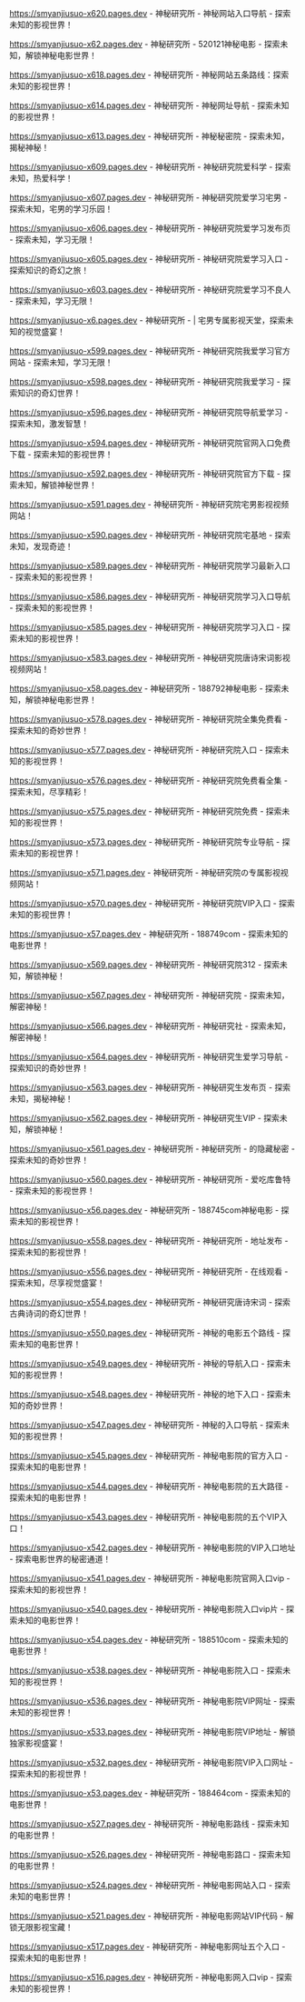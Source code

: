 
https://smyanjiusuo-x620.pages.dev - 神秘研究所 - 神秘网站入口导航 - 探索未知的影视世界！

https://smyanjiusuo-x62.pages.dev - 神秘研究所 - 520121神秘电影 - 探索未知，解锁神秘电影世界！

https://smyanjiusuo-x618.pages.dev - 神秘研究所 - 神秘网站五条路线：探索未知的影视世界！

https://smyanjiusuo-x614.pages.dev - 神秘研究所 - 神秘网址导航 - 探索未知的影视世界！

https://smyanjiusuo-x613.pages.dev - 神秘研究所 - 神秘秘密院 - 探索未知，揭秘神秘！

https://smyanjiusuo-x609.pages.dev - 神秘研究所 - 神秘研究院爱科学 - 探索未知，热爱科学！

https://smyanjiusuo-x607.pages.dev - 神秘研究所 - 神秘研究院爱学习宅男 - 探索未知，宅男的学习乐园！

https://smyanjiusuo-x606.pages.dev - 神秘研究所 - 神秘研究院爱学习发布页 - 探索未知，学习无限！

https://smyanjiusuo-x605.pages.dev - 神秘研究所 - 神秘研究院爱学习入口 - 探索知识的奇幻之旅！

https://smyanjiusuo-x603.pages.dev - 神秘研究所 - 神秘研究院爱学习不良人 - 探索未知，学习无限！

https://smyanjiusuo-x6.pages.dev - 神秘研究所 -  | 宅男专属影视天堂，探索未知的视觉盛宴！

https://smyanjiusuo-x599.pages.dev - 神秘研究所 - 神秘研究院我爱学习官方网站 - 探索未知，学习无限！

https://smyanjiusuo-x598.pages.dev - 神秘研究所 - 神秘研究院我爱学习 - 探索知识的奇幻世界！

https://smyanjiusuo-x596.pages.dev - 神秘研究所 - 神秘研究院导航爱学习 - 探索未知，激发智慧！

https://smyanjiusuo-x594.pages.dev - 神秘研究所 - 神秘研究院官网入口免费下载 - 探索未知的影视世界！

https://smyanjiusuo-x592.pages.dev - 神秘研究所 - 神秘研究院官方下载 - 探索未知，解锁神秘世界！

https://smyanjiusuo-x591.pages.dev - 神秘研究所 - 神秘研究院宅男影视视频网站！

https://smyanjiusuo-x590.pages.dev - 神秘研究所 - 神秘研究院宅基地 - 探索未知，发现奇迹！

https://smyanjiusuo-x589.pages.dev - 神秘研究所 - 神秘研究院学习最新入口 - 探索未知的影视世界！

https://smyanjiusuo-x586.pages.dev - 神秘研究所 - 神秘研究院学习入口导航 - 探索未知的影视世界！

https://smyanjiusuo-x585.pages.dev - 神秘研究所 - 神秘研究院学习入口 - 探索未知的影视世界！

https://smyanjiusuo-x583.pages.dev - 神秘研究所 - 神秘研究院唐诗宋词影视视频网站！

https://smyanjiusuo-x58.pages.dev - 神秘研究所 - 188792神秘电影 - 探索未知，解锁神秘电影世界！

https://smyanjiusuo-x578.pages.dev - 神秘研究所 - 神秘研究院全集免费看 - 探索未知的奇妙世界！

https://smyanjiusuo-x577.pages.dev - 神秘研究所 - 神秘研究院入口 - 探索未知的影视世界！

https://smyanjiusuo-x576.pages.dev - 神秘研究所 - 神秘研究院免费看全集 - 探索未知，尽享精彩！

https://smyanjiusuo-x575.pages.dev - 神秘研究所 - 神秘研究院免费 - 探索未知的影视世界！

https://smyanjiusuo-x573.pages.dev - 神秘研究所 - 神秘研究院专业导航 - 探索未知的影视世界！

https://smyanjiusuo-x571.pages.dev - 神秘研究所 - 神秘研究院の专属影视视频网站！

https://smyanjiusuo-x570.pages.dev - 神秘研究所 - 神秘研究院VIP入口 - 探索未知的影视世界！

https://smyanjiusuo-x57.pages.dev - 神秘研究所 - 188749com - 探索未知的电影世界！

https://smyanjiusuo-x569.pages.dev - 神秘研究所 - 神秘研究院312 - 探索未知，解锁神秘！

https://smyanjiusuo-x567.pages.dev - 神秘研究所 - 神秘研究院 - 探索未知，解密神秘！

https://smyanjiusuo-x566.pages.dev - 神秘研究所 - 神秘研究社 - 探索未知，解密神秘！

https://smyanjiusuo-x564.pages.dev - 神秘研究所 - 神秘研究生爱学习导航 - 探索知识的奇妙世界！

https://smyanjiusuo-x563.pages.dev - 神秘研究所 - 神秘研究生发布页 - 探索未知，揭秘神秘！

https://smyanjiusuo-x562.pages.dev - 神秘研究所 - 神秘研究生VIP - 探索未知，解锁神秘！

https://smyanjiusuo-x561.pages.dev - 神秘研究所 - 神秘研究所 - 的隐藏秘密 - 探索未知的奇妙世界！

https://smyanjiusuo-x560.pages.dev - 神秘研究所 - 神秘研究所 - 爱吃库鲁特 - 探索未知的影视世界！

https://smyanjiusuo-x56.pages.dev - 神秘研究所 - 188745com神秘电影 - 探索未知的影视世界！

https://smyanjiusuo-x558.pages.dev - 神秘研究所 - 神秘研究所 - 地址发布 - 探索未知的影视世界！

https://smyanjiusuo-x556.pages.dev - 神秘研究所 - 神秘研究所 -  在线观看 - 探索未知，尽享视觉盛宴！

https://smyanjiusuo-x554.pages.dev - 神秘研究所 - 神秘研究唐诗宋词 - 探索古典诗词的奇幻世界！

https://smyanjiusuo-x550.pages.dev - 神秘研究所 - 神秘的电影五个路线 - 探索未知的电影世界！

https://smyanjiusuo-x549.pages.dev - 神秘研究所 - 神秘的导航入口 - 探索未知的影视世界！

https://smyanjiusuo-x548.pages.dev - 神秘研究所 - 神秘的地下入口 - 探索未知的奇妙世界！

https://smyanjiusuo-x547.pages.dev - 神秘研究所 - 神秘的入口导航 - 探索未知的影视世界！

https://smyanjiusuo-x545.pages.dev - 神秘研究所 - 神秘电影院的官方入口 - 探索未知的电影世界！

https://smyanjiusuo-x544.pages.dev - 神秘研究所 - 神秘电影院的五大路径 - 探索未知的电影世界！

https://smyanjiusuo-x543.pages.dev - 神秘研究所 - 神秘电影院的五个VIP入口！

https://smyanjiusuo-x542.pages.dev - 神秘研究所 - 神秘电影院的VIP入口地址 - 探索电影世界的秘密通道！

https://smyanjiusuo-x541.pages.dev - 神秘研究所 - 神秘电影院官网入口vip - 探索未知的影视世界！

https://smyanjiusuo-x540.pages.dev - 神秘研究所 - 神秘电影院入口vip片 - 探索未知的电影世界！

https://smyanjiusuo-x54.pages.dev - 神秘研究所 - 188510com - 探索未知的电影世界！

https://smyanjiusuo-x538.pages.dev - 神秘研究所 - 神秘电影院入口 - 探索未知的影视世界！

https://smyanjiusuo-x536.pages.dev - 神秘研究所 - 神秘电影院VIP网址 - 探索未知的影视世界！

https://smyanjiusuo-x533.pages.dev - 神秘研究所 - 神秘电影院VIP地址 - 解锁独家影视盛宴！

https://smyanjiusuo-x532.pages.dev - 神秘研究所 - 神秘电影院VIP入口网址 - 探索未知的影视世界！

https://smyanjiusuo-x53.pages.dev - 神秘研究所 - 188464com - 探索未知的电影世界！

https://smyanjiusuo-x527.pages.dev - 神秘研究所 - 神秘电影路线 - 探索未知的电影世界！

https://smyanjiusuo-x526.pages.dev - 神秘研究所 - 神秘电影路口 - 探索未知的电影世界！

https://smyanjiusuo-x524.pages.dev - 神秘研究所 - 神秘电影网站入口 - 探索未知的电影世界！

https://smyanjiusuo-x521.pages.dev - 神秘研究所 - 神秘电影网站VIP代码 - 解锁无限影视宝藏！

https://smyanjiusuo-x517.pages.dev - 神秘研究所 - 神秘电影网址五个入口 - 探索未知的电影世界！

https://smyanjiusuo-x516.pages.dev - 神秘研究所 - 神秘电影网入口vip - 探索未知的影视世界！
